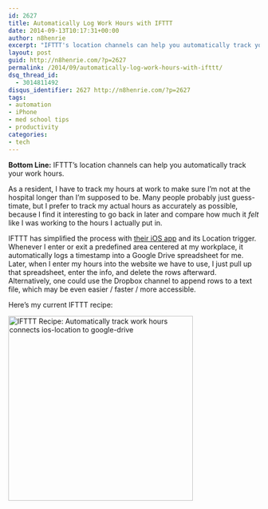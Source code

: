 ```yaml
---
id: 2627
title: Automatically Log Work Hours with IFTTT
date: 2014-09-13T10:17:31+00:00
author: n8henrie
excerpt: "IFTTT's location channels can help you automatically track your work hours."
layout: post
guid: http://n8henrie.com/?p=2627
permalink: /2014/09/automatically-log-work-hours-with-ifttt/
dsq_thread_id:
  - 3014811492
disqus_identifier: 2627 http://n8henrie.com/?p=2627
tags:
- automation
- iPhone
- med school tips
- productivity
categories:
- tech
---
```

**Bottom Line:** IFTTT’s location channels can help you automatically track your work hours.<!--more-->

As a resident, I have to track my hours at work to make sure I’m not at the hospital longer than I’m supposed to be. Many people probably just guess-timate, but I prefer to track my actual hours as accurately as possible, because I find it interesting to go back in later and compare how much it _felt_ like I was working to the hours I actually put in.

IFTTT has simplified the process with <a target="_blank" href="https://itunes.apple.com/us/app/ifttt/id660944635?mt=8&uo=4&at=10l5H6" title="IFTTT">their iOS app</a> and its Location trigger. Whenever I enter or exit a predefined area centered at my workplace, it automatically logs a timestamp into a Google Drive spreadsheet for me. Later, when I enter my hours into the website we have to use, I just pull up that spreadsheet, enter the info, and delete the rows afterward. Alternatively, one could use the Dropbox channel to append rows to a text file, which may be even easier / faster / more accessible.

Here’s my current IFTTT recipe:

<a target="\_blank" href="https://ifttt.com/view\_embed\_recipe/178609-automatically-track-work-hours" target = "\_blank" class="embed\_recipe embed\_recipe-l\_30" id= "embed\_recipe-178609"><img src= 'https://ifttt.com/recipe\_embed\_img/178609' alt="IFTTT Recipe: Automatically track work hours connects ios-location to google-drive" width="370px" style="max-width:100%"/></a>